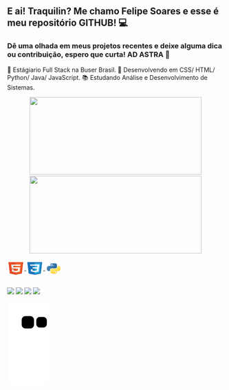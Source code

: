 ## E ai! Traquilin? Me chamo Felipe Soares e esse é meu repositório GITHUB! 💻 

### Dê uma olhada em meus projetos recentes e deixe alguma dica ou contribuição, espero que curta! AD ASTRA 🚀

🔭 Estágiario Full Stack na Buser Brasil.
🌱 Desenvolvendo em CSS/ HTML/ Python/ Java/ JavaScript.
📚 Estudando Análise e Desenvolvimento de Sistemas.

<div align="center">
  <a href="https://github.com/felipesoaresfl">
  <img height="180em" width="400em" src="https://github-readme-stats.vercel.app/api?username=felipesoaresfl&show_icons=true&theme=dark&include_all_commits=true&count_private=true"/>
  <img height="180em" width="400em" src="https://github-readme-stats.vercel.app/api/top-langs/?username=felipesoaresfl&layout=compact&langs_count=7&theme=dark"/>
</div>
  
<div style="display: inline_block"><br>
  <img align="center" alt="Feza-HTML" height="30" width="40" src="https://raw.githubusercontent.com/devicons/devicon/master/icons/html5/html5-original.svg">
  <img align="center" alt="Feza-CSS" height="30" width="40" src="https://raw.githubusercontent.com/devicons/devicon/master/icons/css3/css3-original.svg">
  <img align="center" alt="Feza-Python" height="30" width="40" src="https://raw.githubusercontent.com/devicons/devicon/master/icons/python/python-original.svg">

  
  ##
 
<div> 
   <a href="https://www.linkedin.com/in/felipesoaresfl/" target="_blank"><img src="https://img.shields.io/badge/-LinkedIn-%230077B5?style=for-the-badge&logo=linkedin&logoColor=white" target="_blank"></a> 
    <a href = "mailto:felipesoares.dev@gmail.com"><img src="https://img.shields.io/badge/-Gmail-%23333?style=for-the-badge&logo=gmail&logoColor=white" target="_blank"></a>
  <a href="https://instagram.com/fenauta" target="_blank"><img src="https://img.shields.io/badge/-Instagram-%23E4405F?style=for-the-badge&logo=instagram&logoColor=white" target="_blank"></a>
 	<a href="https://www.twitch.tv/fenauta" target="_blank"><img src="https://img.shields.io/badge/Twitch-9146FF?style=for-the-badge&logo=twitch&logoColor=white" target="_blank"></a>

 
  ![Snake animation](https://github.com/felipesoaresfl/felipesoaresfl/blob/output/github-contribution-grid-snake.svg)
 
</div>
